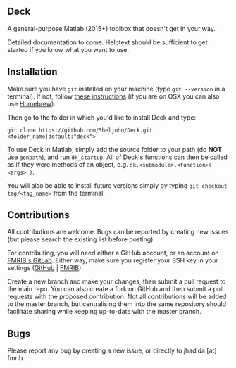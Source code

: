 ## Deck

A general-purpose Matlab (2015+) toolbox that doesn't get in your way.

Detailed documentation to come. 
Helptext should be sufficient to get started if you know what you want to use.

## Installation

Make sure you have `git` installed on your machine (type `git --version` in a terminal). 
If not, follow [these instructions](https://git-scm.com/book/en/v2/Getting-Started-Installing-Git) (if you are on OSX you can also use [Homebrew](http://brew.sh/)).

Then go to the folder in which you'd like to install Deck and type:
```
git clone https://github.com/Sheljohn/Deck.git <folder_name|default:"deck">
```

To use Deck in Matlab, simply add the source folder to your path (do **NOT** use `genpath`), and run `dk_startup`. 
All of Deck's functions can then be called as if they were methods of an object, e.g. `dk.<submodule>.<function>( <args> )`.

You will also be able to install future versions simply by typing `git checkout tag/<tag_name>` from the terminal.

## Contributions

All contributions are welcome. Bugs can be reported by creating new issues (but please search the existing list before posting).

For contributing, you will need either a GitHub account, or an account on [FMRIB's GitLab](https://git.fmrib.ox.ac.uk). 
Either way, make sure you register your SSH key in your settings ([GitHub](https://help.github.com/articles/connecting-to-github-with-ssh/) | [FMRIB](https://git.fmrib.ox.ac.uk/help/ssh/README)).

Create a new branch and make your changes, then submit a pull request to the main repo. 
You can also create a fork on GitHub and then submit a pull requests with the proposed contribution.
Not all contributions will be added to the master branch, but centralising them into the same repository should facilitate sharing while keeping up-to-date with the master branch.

## Bugs

Please report any bug by creating a new issue, or directly to jhadida [at] fmrib.


